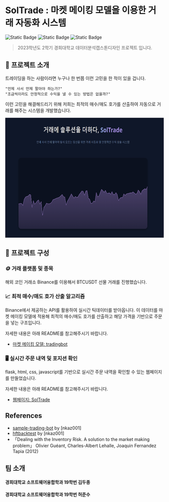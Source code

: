 # SolTrade : 마켓 메이킹 모델을 이용한 거래 자동화 시스템

![Static Badge](https://img.shields.io/badge/project-KHU-<color>)
![Static Badge](https://img.shields.io/badge/version-1.0.0-informational)
![Static Badge](https://img.shields.io/badge/python-3.9|3.10-lightblue)

> 2023학년도 2학기 경희대학교 데이터분석캡스톤디자인 프로젝트 입니다.

## 🚀 프로젝트 소개

트레이딩을 하는 사람이라면 누구나 한 번쯤 이런 고민을 한 적이 있을 겁니다.

`"언제 사서 언제 팔아야 하는가?"`  
`"조금씩이라도 안정적으로 수익을 낼 수 있는 방법은 없을까?"`

이런 고민을 해결해드리기 위해 저희는 최적의 매수/매도 호가를 산출하여 자동으로 거래를 해주는 시스템을 개발했습니다.

<img src="./web/static/images/readme-image-1.png" width="700" height="380">

## 📌 프로젝트 구성

### 🪙 거래 플랫폼 및 종목

해외 코인 거래소 Binance를 이용해서 BTCUSDT 선물 거래를 진행했습니다.

### 📈 최적 매수/매도 호가 산출 알고리즘

Binance에서 제공하는 API를 활용하여 실시간 틱데이터를 받아옵니다.
이 데이터를 마켓 메이킹 모델에 적용해 최적의 매수/매도 호가를 산출하고 해당 가격을 기반으로 주문을 넣는 구조입니다.

자세한 내용은 아래 README를 참고해주시기 바랍니다.

- [마켓 메이킹 모델: tradingbot](https://github.com/tuchongkim/visualize-binance/tree/main/tradingbot)

### 🖥️ 실시간 주문 내역 및 포지션 확인

flask, html, css, javascript를 기반으로 실시간 주문 내역을 확인할 수 있는 웹페이지를 만들었습니다.

자세한 내용은 아래 README를 참고해주시기 바랍니다.

- [웹페이지: SolTrade](https://github.com/tuchongkim/visualize-binance/tree/main/web)

## References

- [sample-trading-bot](https://github.com/nkaz001/sample-trading-bot) by [nkaz001]
- [hftbacktest](https://github.com/nkaz001/hftbacktest) by [nkaz001]
- 「Dealing with the Inventory Risk. A solution to the market making problem」 Olivier Guéant, Charles-Albert Lehalle, Joaquin Fernandez Tapia (2012)

## 팀 소개

#### 경희대학교 소프트웨어융합학과 19학번 김두종

#### 경희대학교 소프트웨어융합학과 19학번 허준수
